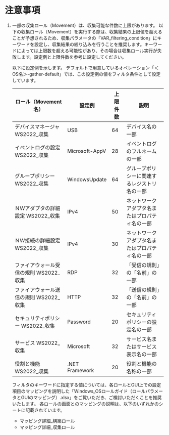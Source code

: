 # 注意事項

1. 一部の収集ロール（Movement）は、収集可能な件数に上限があります。
   以下の収集ロール（Movement）を実行する際は、収集結果の上限値を超えることが予想されるため、収集パラメータの「VAR_filtering_condition」にキーワードを設定し、収集結果の絞り込みを行うことを推奨します。キーワードによっては上限数を超える可能性があり、その場合は収集ロール実行が失敗します。設定例と上限件数を参考に設定してください。

   以下に設定例を示します。
   デフォルトで用意しているオペレーション「＜OS名＞-gather-default」では、この設定例の値をフィルタ条件として設定しています。

   | ロール（Movement名）                        | 設定例                        | 上限件数 | 説明                                           |
   | ------------------------------------------- | ----------------------------- | -------- | ---------------------------------------------- |
   | デバイスマネージャ WS2022_収集         | USB                           | 64       | デバイス名の一部                        |
   | イベントログの設定 WS2022_収集         | Microsoft-AppV                | 28       | イベントログのフルネームの一部                 |
   | グループポリシー WS2022_収集           | WindowsUpdate                 | 64       | グループポリシーに関連するレジストリ名の一部   |
   | ＮＷアダプタの詳細設定 WS2022_収集     | IPv4                          | 50       | ネットワークアダプタ名またはプロパティ名の一部 |
   | ＮＷ接続の詳細設定 WS2022_収集         | IPv4                          | 30       | ネットワークアダプタ名またはプロパティ名の一部 |
   | ファイアウォール受信の規則 WS2022_収集 | RDP                           | 32       | 「受信の規則」の「名前」の一部                 |
   | ファイアウォール送信の規則 WS2022_収集 | HTTP                          | 32       | 「送信の規則」の「名前」の一部                 |
   | セキュリティポリシー WS2022_収集       | Password                      | 20       | セキュリティポリシーの設定名の一部             |
   | サービス WS2022_収集                   | Microsoft                     | 32       | サービス名またはサービス表示名の一部           |
   | 役割と機能  WS2022_収集                | .NET Framework                | 20       | 役割と機能の名称の一部                         |

   フィルタのキーワードに指定する値については、各ロールとGUI上での設定項目のマッピングを説明した「Windows_OSロールガイド（ロールパラメータとGUIのマッピング）.xlsx」をご覧いただき、ご検討いただくことを推奨いたします。
   各ロールの画面とのマッピングの説明は、以下のいずれかのシートに記載されています。
    - マッピング詳細_構築ロール
    - マッピング詳細_収集ロール
